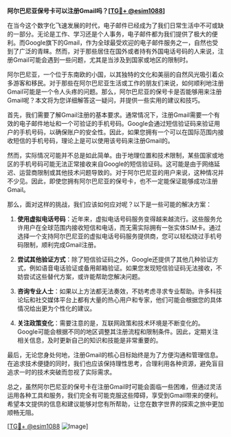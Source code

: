 **阿尔巴尼亚保号卡可以注册Gmail吗？[[TG💪+ @esim1088](https://t.me/s/esim1088)]**

在当今这个数字化飞速发展的时代，电子邮件已经成为了我们日常生活中不可或缺的一部分。无论是工作、学习还是个人事务，电子邮件都为我们提供了极大的便利。而Google旗下的Gmail，作为全球最受欢迎的电子邮件服务之一，自然也受到了广泛的青睐。然而，对于那些居住在国外或者持有外国电话号码的人来说，注册Gmail可能会遇到一些问题，尤其是当涉及到国家或地区的限制时。

阿尔巴尼亚，一个位于东南欧的小国，以其独特的文化和美丽的自然风光吸引着众多游客和移民。对于那些在阿尔巴尼亚生活或工作的朋友们来说，如何顺利地注册Gmail可能是一个令人头疼的问题。那么，阿尔巴尼亚的保号卡是否能够用来注册Gmail呢？本文将为您详细解答这一疑问，并提供一些实用的建议和技巧。

首先，我们需要了解Gmail注册的基本要求。通常情况下，注册Gmail需要一个有效的电子邮件地址和一个可验证的手机号码。Google会通过短信验证码来验证用户的手机号码，以确保账户的安全性。因此，如果您拥有一个可以在国际范围内接收短信的手机号码，理论上是可以使用该号码来注册Gmail的。

然而，实际情况可能并不总是如此简单。由于地理位置和技术限制，某些国家或地区的手机号码可能无法正常接收来自Google的短信验证码。这可能是由于网络延迟、运营商限制或其他技术问题导致的。对于阿尔巴尼亚的用户来说，这种情况并不少见。因此，即使您拥有阿尔巴尼亚的保号卡，也不一定能保证能够成功注册Gmail。

那么，面对这样的挑战，我们应该如何应对呢？以下是一些可能的解决方案：

1. **使用虚拟电话号码**：近年来，虚拟电话号码服务变得越来越流行。这些服务允许用户在全球范围内接收短信和电话，而无需实际拥有一张实体SIM卡。通过选择一个支持阿尔巴尼亚的虚拟电话号码服务提供商，您可以轻松绕过手机号码限制，顺利完成Gmail注册。

2. **尝试其他验证方式**：除了短信验证码之外，Google还提供了其他几种验证方式，例如语音电话验证或备用邮箱验证。如果您发现短信验证码无法接收，不妨尝试这些替代方案，或许能帮助您解决问题。

3. **咨询专业人士**：如果以上方法都无法奏效，不妨考虑寻求专业帮助。许多科技论坛和社交媒体平台上都有大量的热心用户和专家，他们可能会根据您的具体情况给出更为个性化的建议。

4. **关注政策变化**：需要注意的是，互联网政策和技术环境是不断变化的。Google可能会根据不同的地区调整其注册流程和限制条件。因此，定期关注相关信息，及时更新自己的知识和技能是非常重要的。

最后，无论您身处何地，注册Gmail的核心目标始终是为了方便沟通和管理信息。在追求技术便捷的同时，我们也应该保持理性思考，合理利用各种资源，避免盲目追求一时的技术突破而忽视了实际需求。

总之，虽然阿尔巴尼亚的保号卡在注册Gmail时可能会面临一些困难，但通过灵活运用各种工具和服务，我们完全有可能克服这些障碍，享受到Gmail带来的便利。希望本文提供的信息和建议能够对您有所帮助，让您在数字世界的探索之旅中更加顺畅无阻。

[[TG💪+ @esim1088](https://t.me/s/esim1088) ![Image](https://i.postimg.cc/4NQfJmqS/Snipaste-2025-05-13-00-14-12.png)]